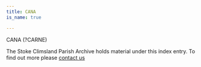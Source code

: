 ```yaml
---
title: CANA
is_name: true

---
```


CANA (?CARNE)


The Stoke Climsland Parish Archive holds material under this index entry. To find out more please [contact us](/contact/)

